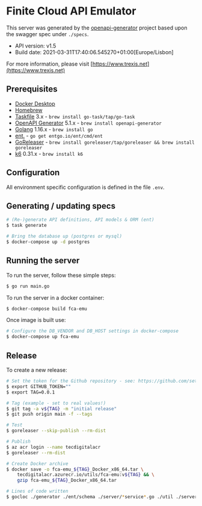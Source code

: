# Finite Cloud API Emulator

This server was generated by the [openapi-generator](https://openapi-generator.tech) project based upon the swagger spec under `./specs`.

- API version: v1.5
- Build date: 2021-03-31T17:40:06.545270+01:00[Europe/Lisbon]

For more information, please visit [https://www.trexis.net](https://www.trexis.net)

## Prerequisites

* [Docker Desktop](https://www.docker.com/products/docker-desktop)
* [Homebrew](https://docs.brew.sh/Installation)
* [Taskfile](https://taskfile.dev) 3.x - `brew install go-task/tap/go-task`
* [OpenAPI Generator](https://github.com/OpenAPITools/openapi-generator) 5.1.x - `brew install openapi-generator`
* [Golang](https://golang.org/) 1.16.x - `brew install go`
* [ent.](https://entgo.io/) - `go get entgo.io/ent/cmd/ent`
* [GoReleaser](https://github.com/goreleaser/goreleaser) - `brew install goreleaser/tap/goreleaser && brew install goreleaser`
* [k6](https://k6.io/) 0.31.x - `brew install k6`

## Configuration

All environment specific configuration is defined in the file `.env`.
## Generating / updating specs

~~~bash
# (Re-)generate API definitions, API models & ORM (ent)
$ task generate

# Bring the database up (postgres or mysql)
$ docker-compose up -d postgres
~~~
## Running the server

To run the server, follow these simple steps:

~~~bash
$ go run main.go
~~~

To run the server in a docker container:

~~~bash
$ docker-compose build fca-emu
~~~

Once image is built use:

~~~bash
# Configure the DB_VENDOR and DB_HOST settings in docker-compose
$ docker-compose up fca-emu 
~~~

## Release

To create a new release:

~~~bash
# Set the token for the Github repository - see: https://github.com/settings/tokens/new
$ export GITHUB_TOKEN=""
$ export TAG=0.0.1

# Tag (example - set to real values!)
$ git tag -a v${TAG} -m "initial release"
$ git push origin main -f --tags

# Test
$ goreleaser --skip-publish --rm-dist

# Publish
$ az acr login --name tecdigitalacr
$ goreleaser --rm-dist

# Create Docker archive
$ docker save -o fca-emu_${TAG}_Docker_x86_64.tar \
    tecdigitalacr.azurecr.io/utils/fca-emu:v${TAG} && \
    gzip fca-emu_${TAG}_Docker_x86_64.tar

# Lines of code written
$ gocloc ./generator ./ent/schema ./server/*service*.go ./util ./server/helpers.go
~~~
